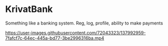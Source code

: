 # KrivatBank
Something like a banking system. Reg, log, profile, ability to make payments

https://user-images.githubusercontent.com/72043323/137992959-7fafcf7c-64ec-445a-bd77-3be2996316ba.mp4

